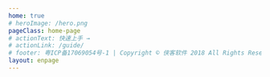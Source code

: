 ```yaml
---
home: true
# heroImage: /hero.png
pageClass: home-page
# actionText: 快速上手 →
# actionLink: /guide/
# footer: 粤ICP备17069054号-1 | Copyright © 侠客软件 2018 All Rights Reserved.
layout: enpage
---
```


